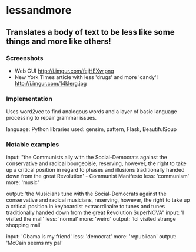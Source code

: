 # lessandmore
## Translates a body of text to be less like some things and more like others!

### Screenshots
* Web GUI http://i.imgur.com/fejHEXw.png
* New York Times article with less 'drugs' and more 'candy'! http://i.imgur.com/14kIerg.jpg

### Implementation
Uses word2vec to find analogous words and a layer of basic language processing to repair grammar issues.

language: Python
libraries used: gensim, pattern, Flask, BeautifulSoup

### Notable examples
input: "the Communists ally with the Social-Democrats against the conservative and radical bourgeoisie, reserving, however, the right to take up a critical position in regard to phases and illusions traditionally handed down from the great Revolution' - Communist Manifesto
less: 'communism'
more: 'music'

output: 'the Musicians tune with the Social-Democrats against the conservative and radical musicians, reserving, however, the right to take up a critical position in keyboardist extraordinaire to tunes and tunes traditionally handed down from the great Revolution SuperNOVA"
input: 'I visited the mall'
less: 'normal'
more: 'weird'
output: 'lol visited strange shopping mall'

input: 'Obama is my friend'
less: 'democrat'
more: 'republican'
output: 'McCain seems my pal'
